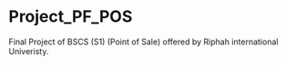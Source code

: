 # Project_PF_POS
Final Project of BSCS (S1) (Point of Sale)  offered by Riphah international Univeristy. 
